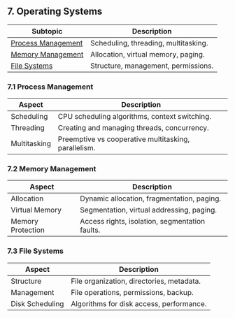 ## 7. Operating Systems
| Subtopic                                 | Description                                               |
|------------------------------------------|-----------------------------------------------------------|
| [Process Management](#)                  | Scheduling, threading, multitasking.                      |
| [Memory Management](#)                   | Allocation, virtual memory, paging.                       |
| [File Systems](#)                        | Structure, management, permissions.                       |

### 7.1 Process Management
| Aspect                                   | Description                                               |
|------------------------------------------|-----------------------------------------------------------|
| Scheduling                               | CPU scheduling algorithms, context switching.             |
| Threading                                | Creating and managing threads, concurrency.               |
| Multitasking                             | Preemptive vs cooperative multitasking, parallelism.      |

### 7.2 Memory Management 
| Aspect                                   | Description                                               |
|------------------------------------------|-----------------------------------------------------------|
| Allocation                               | Dynamic allocation, fragmentation, paging.               |
| Virtual Memory                           | Segmentation, virtual addressing, paging.                 |
| Memory Protection                        | Access rights, isolation, segmentation faults.            |

### 7.3 File Systems
| Aspect                                   | Description                                               |
|------------------------------------------|-----------------------------------------------------------|
| Structure                                | File organization, directories, metadata.                 |
| Management                               | File operations, permissions, backup.                     |
| Disk Scheduling                          | Algorithms for disk access, performance.                  |
